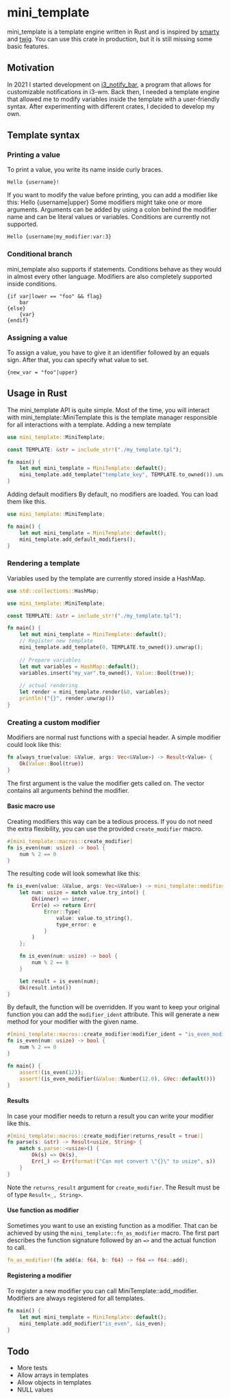 # mini_template
mini_template is a template engine written in Rust and is inspired by [smarty](https://smarty.net) and [twig](https://twig.symfony.com/). You can use this crate in production, but it is still missing some basic features.
## Motivation
In 2021 I started development on [i3_notify_bar](https://github.com/Julian-Alberts/i3_notify_bar), a program that allows for customizable notifications in i3-wm. Back then, I needed a template engine that allowed me to modify variables inside the template with a user-friendly syntax. After experimenting with different crates, I decided to develop my own.
## Template syntax
### Printing a value
To print a value, you write its name inside curly braces.
```
Hello {username}!
```
If you want to modify the value before printing, you can add a modifier like this:
Hello {username|upper}
Some modifiers might take one or more arguments. Arguments can be added by using a colon behind the modifier name and can be literal values or variables. Conditions are currently not supported.
```
Hello {username|my_modifier:var:3}
```
### Conditional branch
mini_template also supports if statements. Conditions behave as they would in almost every other language. Modifiers are also completely supported inside conditions.
```
{if var|lower == "foo" && flag}
    bar
{else}
    {var}
{endif}
```
### Assigning a value
To assign a value, you have to give it an identifier followed by an equals sign. After that, you can specify what value to set.
```
{new_var = "foo"|upper}
```

## Usage in Rust
The mini_template API is quite simple. Most of the time, you will interact with mini_template::MiniTemplate this is the template manager responsible for all interactions with a template.
Adding a new template
```rust
use mini_template::MiniTemplate;

const TEMPLATE: &str = include_str!("./my_template.tpl");

fn main() {
    let mut mini_template = MiniTemplate::default();
    mini_template.add_template("template_key", TEMPLATE.to_owned()).unwrap();
}
```
Adding default modifiers
By default, no modifiers are loaded. You can load them like this.
```rust
use mini_template::MiniTemplate;

fn main() {
    let mut mini_template = MiniTemplate::default();
    mini_template.add_default_modifiers();
}
```
### Rendering a template
Variables used by the template are currently stored inside a HashMap.
```rust
use std::collections::HashMap;

use mini_template::MiniTemplate;

const TEMPLATE: &str = include_str!("./my_template.tpl");

fn main() {
    let mut mini_template = MiniTemplate::default();
    // Register new template
    mini_template.add_template(0, TEMPLATE.to_owned()).unwrap();
    
    // Prepare variables
    let mut variables = HashMap::default();
    variables.insert("my_var".to_owned(), Value::Bool(true));
    
    // actual rendering
    let render = mini_template.render(&0, variables);
    println!("{}", render.unwrap())
}
```
### Creating a custom modifier
Modifiers are normal rust functions with a special header. A simple modifier could look like this:
```rust
fn always_true(value: &Value, args: Vec<&Value>) -> Result<Value> {
    Ok(Value::Bool(true))
}
```
The first argument is the value the modifier gets called on. The vector contains all arguments behind the modifier.
#### Basic macro use
Creating modifiers this way can be a tedious process. If you do not need the extra flexibility, you can use the provided `create_modifier` macro.
```rust
#[mini_template::macros::create_modifier]
fn is_even(num: usize) -> bool {
    num % 2 == 0
}
```
The resulting code will look somewhat like this:
```rust
fn is_even(value: &Value, args: Vec<&Value>) -> mini_template::modifier::error::Result<Value> {
    let num: usize = match value.try_into() {
        Ok(inner) => inner,
        Err(e) => return Err(
            Error::Type{
                value: value.to_string(), 
                type_error: e
            }
        )
    };

    fn is_even(num: usize) -> bool {
        num % 2 == 0
    }

    let result = is_even(num);
    Ok(result.into())
}
```
By default, the function will be overridden. If you want to keep your original function 
you can add the `modifier_ident` attribute. This will generate a new method for your 
modifier with the given name.
```rust
#[mini_template::macros::create_modifier(modifier_ident = "is_even_modifier")]
fn is_even(num: usize) -> bool {
    num % 2 == 0
}

fn main() {
    assert!(is_even(12));
    assert!(is_even_modifier(&Value::Number(12.0), &Vec::default()))
}
```


#### Results
In case your modifier needs to return a result you can write your modifier like this.
```rust
#[mini_template::macros::create_modifier(returns_result = true)]
fn parse(s: &str) -> Result<usize, String> {
    match s.parse::<usize>() {
        Ok(s) => Ok(s),
        Err(_) => Err(format!("Can not convert \"{}\" to usize", s))
    }
}
```
Note the `returns_result` argument for `create_modifier`. The Result must be of type `Result<_, String>`.

#### Use function as modifier
Sometimes you want to use an existing function as a modifier. That can be achieved by using 
the `mini_template::fn_as_modifier` macro. The first part describes the function 
signature followed by an `=>` and the actual function to call.
```rust
fn_as_modifier!(fn add(a: f64, b: f64) -> f64 => f64::add);
```

#### Registering a modifier
To register a new modifier you can call MiniTemplate::add_modifier. Modifiers are always registered for all templates.
```rust
fn main() {
    let mut mini_template = MiniTemplate::default();
    mini_template.add_modifier("is_even", &is_even);
}
```
## Todo
* More tests
* Allow arrays in templates
* Allow objects in templates
* NULL values
